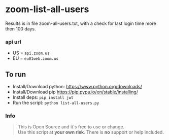 # zoom-list-all-users
Results is in file zoom-all-users.txt, with a check for last login time more then 100 days.

### api url
* US = `api.zoom.us`
* EU = `eu01web.zoom.us`

## To run
* Install/Download python:
https://www.python.org/downloads/
* Install/Download pip
https://pip.pypa.io/en/stable/installing/
* Install deps:
`pip install jwt`
* Run the script:
`python list-all-users.py`

### Info
>This is Open Source and it´s free to use or change.\
Use this script at **your own risk**. There is **no** support or help included.
